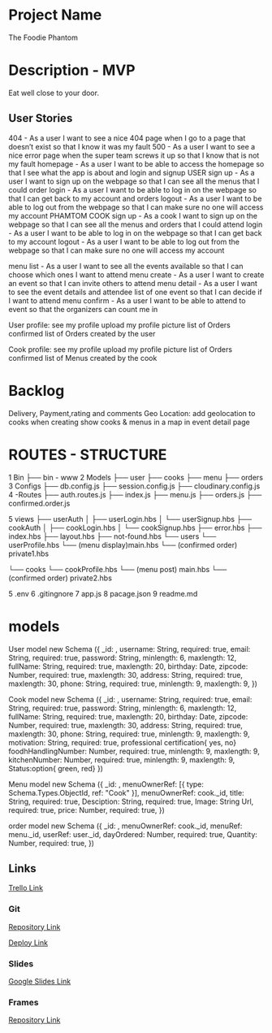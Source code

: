# Project Name

The Foodie Phantom

# Description - MVP

Eat well close to your door.

## User Stories

404 - As a user I want to see a nice 404 page when I go to a page that doesn’t exist so that I know it was my fault
500 - As a user I want to see a nice error page when the super team screws it up so that I know that is not my fault
homepage - As a user I want to be able to access the homepage so that I see what the app is about and login and signup
USER
sign up - As a user I want to sign up on the webpage so that I can see all the menus that I could order
login - As a user I want to be able to log in on the webpage so that I can get back to my account and orders
logout - As a user I want to be able to log out from the webpage so that I can make sure no one will access my account
PHAMTOM COOK
sign up - As a cook I want to sign up on the webpage so that I can see all the menus and orders that I could attend
login - As a user I want to be able to log in on the webpage so that I can get back to my account
logout - As a user I want to be able to log out from the webpage so that I can make sure no one will access my account

menu list - As a user I want to see all the events available so that I can choose which ones I want to attend
menu create - As a user I want to create an event so that I can invite others to attend
menu detail - As a user I want to see the event details and attendee list of one event so that I can decide if I want to attend
menu confirm - As a user I want to be able to attend to event so that the organizers can count me in

User profile:
see my profile
upload my profile picture
list of Orders confirmed
list of Orders created by the user

Cook profile:
see my profile
upload my profile picture
list of Orders confirmed
list of Menus created by the cook

# Backlog

Delivery, Payment,rating and comments
Geo Location:
add geolocation to cooks when creating
show cooks & menus in a map in event detail page

# ROUTES - STRUCTURE

1 Bin
├── bin - www
2 Models
├── user
├── cooks
├── menu
├── orders
3 Configs
├── db.config.js
├── session.config.js
├── cloudinary.config.js
4 -Routes
├── auth.routes.js
├── index.js
├── menu.js
├── orders.js
├── confirmed.order.js

5 views
├── userAuth
│ ├── userLogin.hbs
│ └── userSignup.hbs
├── cookAuth
│ ├── cookLogin.hbs
│ └── cookSignup.hbs
├── error.hbs
├── index.hbs
├── layout.hbs
├── not-found.hbs
└── users
└── userProfile.hbs
└── (menu display)main.hbs
└── (confirmed order) private1.hbs

└── cooks
└── cookProfile.hbs
└── (menu post) main.hbs
└── (confirmed order) private2.hbs

5 .env
6 .gitingnore
7 app.js
8 pacage.json
9 readme.md

# models

User model
new Schema ({
\_id: ,
username: String, required: true,
email: String, required: true,
password: String, minlength: 6, maxlength: 12,
fullName: String, required: true, maxlength: 20,
birthday: Date,
zipcode: Number, required: true, maxlength: 30,
address: String, required: true, maxlength: 30,
phone: String, required: true, minlength: 9, maxlength: 9,
})

Cook model
new Schema ({
\_id: ,
username: String, required: true,
email: String, required: true,
password: String, minlength: 6, maxlength: 12,
fullName: String, required: true, maxlength: 20,
birthday: Date,
zipcode: Number, required: true, maxlength: 30,
address: String, required: true, maxlength: 30,
phone: String, required: true, minlength: 9, maxlength: 9,
motivation: String, required: true,
professional certification{ yes, no}
foodhHandlingNumber: Number, required: true, minlength: 9, maxlength: 9,
kitchenNumber: Number, required: true, minlength: 9, maxlength: 9,
Status:option{ green, red}
})

Menu model
new Schema ({
\_id: ,
menuOwnerRef: [{ type: Schema.Types.ObjectId, ref: "Cook" }],
menuOwnerRef: cook.\_id,
title: String, required: true,
Desciption: String, required: true,
Image: String Url, required: true,
price: Number, required: true,
})

order model
new Schema ({
\_id: ,
menuOwnerRef: cook.\_id,
menuRef: menu.\_id,
userRef: user.\_id,
dayOrdered: Number, required: true,
Quantity: Number, required: true,
})

## Links

[Trello Link](https://trello.com/b/Hu1J0K0k/foodie-phantom)

### Git

[Repository Link](https://github.com/alejanglez)

[Deploy Link](https://the-foodie-phantom.herokuapp.com/)

### Slides

[Google Slides Link]()

### Frames

[Repository Link](https://marvelapp.com/prototype/4f55igj)
